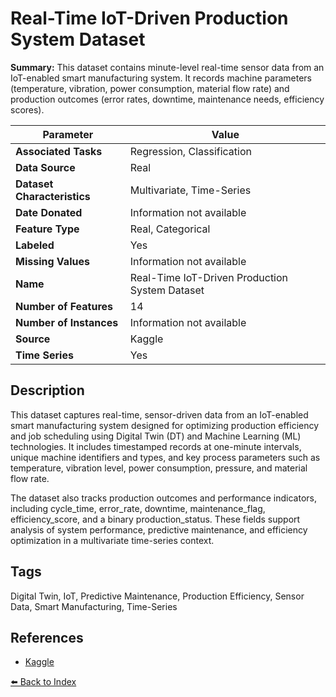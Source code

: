 # Real-Time IoT-Driven Production System Dataset

**Summary:** This dataset contains minute-level real-time sensor data from an IoT-enabled smart manufacturing system. It records machine parameters (temperature, vibration, power consumption, material flow rate) and production outcomes (error rates, downtime, maintenance needs, efficiency scores).

| Parameter | Value |
| --- | --- |
| **Associated Tasks** | Regression, Classification |
| **Data Source** | Real |
| **Dataset Characteristics** | Multivariate, Time-Series |
| **Date Donated** | Information not available |
| **Feature Type** | Real, Categorical |
| **Labeled** | Yes |
| **Missing Values** | Information not available |
| **Name** | Real-Time IoT-Driven Production System Dataset |
| **Number of Features** | 14 |
| **Number of Instances** | Information not available |
| **Source** | Kaggle |
| **Time Series** | Yes |

## Description

This dataset captures real-time, sensor-driven data from an IoT-enabled smart manufacturing system designed for optimizing production efficiency and job scheduling using Digital Twin (DT) and Machine Learning (ML) technologies. It includes timestamped records at one-minute intervals, unique machine identifiers and types, and key process parameters such as temperature, vibration level, power consumption, pressure, and material flow rate.

The dataset also tracks production outcomes and performance indicators, including cycle_time, error_rate, downtime, maintenance_flag, efficiency_score, and a binary production_status. These fields support analysis of system performance, predictive maintenance, and efficiency optimization in a multivariate time-series context.

## Tags

Digital Twin, IoT, Predictive Maintenance, Production Efficiency, Sensor Data, Smart Manufacturing, Time-Series

## References

- [Kaggle](https://www.kaggle.com/datasets/programmer3/real-time-iot-driven-production-system-dataset)

[⬅️ Back to Index](../README.md)
